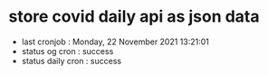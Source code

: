 # store covid daily api as json data

- last cronjob : Monday, 22 November 2021 13:21:01
- status og cron : success
- status daily cron : success
      
      
